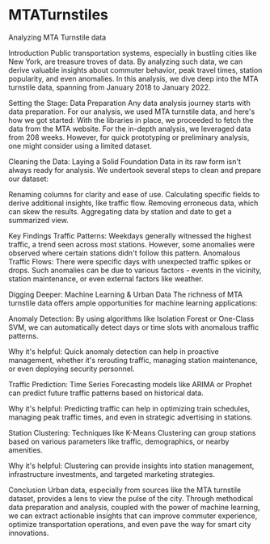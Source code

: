 # MTATurnstiles
Analyzing MTA Turnstile data

Introduction
Public transportation systems, especially in bustling cities like New York, are treasure troves of data. By analyzing such data, we can derive valuable insights about commuter behavior, peak travel times, station popularity, and even anomalies. In this analysis, we dive deep into the MTA turnstile data, spanning from January 2018 to January 2022.

Setting the Stage: Data Preparation
Any data analysis journey starts with data preparation. For our analysis, we used MTA turnstile data, and here's how we got started: With the libraries in place, we proceeded to fetch the data from the MTA website. For the in-depth analysis, we leveraged data from 208 weeks. However, for quick prototyping or preliminary analysis, one might consider using a limited dataset.

Cleaning the Data: Laying a Solid Foundation
Data in its raw form isn't always ready for analysis. We undertook several steps to clean and prepare our dataset:

Renaming columns for clarity and ease of use.
Calculating specific fields to derive additional insights, like traffic flow.
Removing erroneous data, which can skew the results.
Aggregating data by station and date to get a summarized view. 

Key Findings
Traffic Patterns: Weekdays generally witnessed the highest traffic, a trend seen across most stations. However, some anomalies were observed where certain stations didn't follow this pattern.
Anomalous Traffic Flows: There were specific days with unexpected traffic spikes or drops. Such anomalies can be due to various factors - events in the vicinity, station maintenance, or even external factors like weather.

Digging Deeper: Machine Learning & Urban Data
The richness of MTA turnstile data offers ample opportunities for machine learning applications:

Anomaly Detection: By using algorithms like Isolation Forest or One-Class SVM, we can automatically detect days or time slots with anomalous traffic patterns.

Why it's helpful: Quick anomaly detection can help in proactive management, whether it's rerouting traffic, managing station maintenance, or even deploying security personnel.

Traffic Prediction: Time Series Forecasting models like ARIMA or Prophet can predict future traffic patterns based on historical data.

Why it's helpful: Predicting traffic can help in optimizing train schedules, managing peak traffic times, and even in strategic advertising in stations.

Station Clustering: Techniques like K-Means Clustering can group stations based on various parameters like traffic, demographics, or nearby amenities.

Why it's helpful: Clustering can provide insights into station management, infrastructure investments, and targeted marketing strategies.

Conclusion
Urban data, especially from sources like the MTA turnstile dataset, provides a lens to view the pulse of the city. Through methodical data preparation and analysis, coupled with the power of machine learning, we can extract actionable insights that can improve commuter experience, optimize transportation operations, and even pave the way for smart city innovations.

